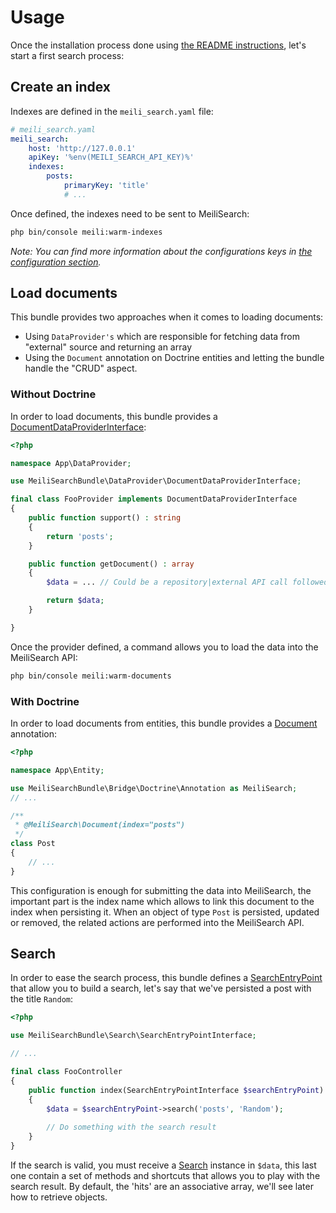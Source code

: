 # Usage

Once the installation process done using [the README instructions](./../README.md), let's start a first search process:

## Create an index

Indexes are defined in the `meili_search.yaml` file:

```yaml
# meili_search.yaml
meili_search:
    host: 'http://127.0.0.1'
    apiKey: '%env(MEILI_SEARCH_API_KEY)%'
    indexes:
        posts:
            primaryKey: 'title'
            # ...
```

Once defined, the indexes need to be sent to MeiliSearch:

```bash
php bin/console meili:warm-indexes
```

_Note: You can find more information about the configurations keys in [the configuration section](configuration.md)._

## Load documents

This bundle provides two approaches when it comes to loading documents:

- Using `DataProvider's` which are responsible for fetching data from "external" source and returning an array
- Using the `Document` annotation on Doctrine entities and letting the bundle handle the "CRUD" aspect.

### Without Doctrine

In order to load documents, this bundle provides a [DocumentDataProviderInterface](../src/DataProvider/DocumentDataProviderInterface.php):

```php
<?php

namespace App\DataProvider;

use MeiliSearchBundle\DataProvider\DocumentDataProviderInterface;

final class FooProvider implements DocumentDataProviderInterface
{
    public function support() : string
    {
        return 'posts';
    }

    public function getDocument() : array
    {
        $data = ... // Could be a repository|external API call followed by a transformation into an array

        return $data;
    }

}
```

Once the provider defined, a command allows you to load the data into the MeiliSearch API:

```bash
php bin/console meili:warm-documents
```

### With Doctrine

In order to load documents from entities, this bundle provides a [Document](../src/Bridge/Doctrine/Annotation/Document.php) annotation: 


```php
<?php

namespace App\Entity;

use MeiliSearchBundle\Bridge\Doctrine\Annotation as MeiliSearch;
// ...

/**
 * @MeiliSearch\Document(index="posts")
 */
class Post
{
    // ...
}
```

This configuration is enough for submitting the data into MeiliSearch,
the important part is the index name which allows to link this document 
to the index when persisting it.
When an object of type `Post` is persisted, updated or removed, 
the related actions are performed into the MeiliSearch API.

## Search

In order to ease the search process, 
this bundle defines a [SearchEntryPoint](../src/Search/SearchEntryPoint.php) that allow you 
to build a search, let's say that we've persisted a post with the title `Random`:

```php
<?php

use MeiliSearchBundle\Search\SearchEntryPointInterface;

// ...

final class FooController
{
    public function index(SearchEntryPointInterface $searchEntryPoint)
    {
        $data = $searchEntryPoint->search('posts', 'Random');
        
        // Do something with the search result
    }
}
```

If the search is valid, you must receive a [Search](../src/Search/SearchResult.php) instance in `$data`,
this last one contain a set of methods and shortcuts that allows you to play with the search result.
By default, the 'hits' are an associative array, we'll see later how to retrieve objects.
